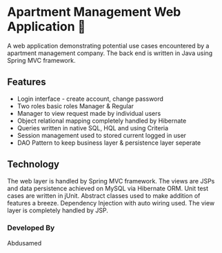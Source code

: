 # Apartment Management Web Application :hotel:

A web application demonstrating potential use cases encountered by a apartment management company. The back end is written in Java using Spring MVC framework. 

## Features
- Login interface - create account, change password
- Two roles basic roles Manager & Regular
- Manager to view request made by individual users
- Object relational mapping completely handled by Hibernate
- Queries written in native SQL, HQL and using Criteria
- Session management used to stored current logged in user
- DAO Pattern to keep business layer & persistence layer seperate


## Technology

The web layer is handled by Spring MVC framework. The views are JSPs and data persistence achieved on MySQL via Hibernate ORM. Unit test cases are written in jUnit. Abstract classes used to make addition of features a breeze. Dependency Injection with auto wiring used. The view layer is completely handled by JSP.


### Developed By
Abdusamed
